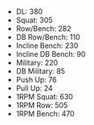 * DL: 380
*  Squat: 305
*  Row/Bench: 282
*  DB Row/Bench: 110
*  Incline Bench: 230
*  Incline DB Bench: 90
*  Military: 220
*  DB Military: 85
*  Push Up: 76
*  Pull Up: 24
*  1RPM Squat: 630
*  1RPM Row: 505
*  1RPM Bench: 470

